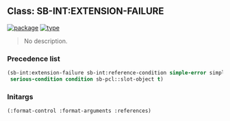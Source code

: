 ## Class: SB-INT:EXTENSION-FAILURE
[![package](https://img.shields.io/badge/Package-SB--INT-5f9ea0.svg?style=social&colorA=999999)](../) [![type](https://img.shields.io/badge/Type-Class-5f9ea0.svg?style=social&colorA=999999)](../#class) 

> No description.

### Precedence list
```cl
(sb-int:extension-failure sb-int:reference-condition simple-error simple-condition error
 serious-condition condition sb-pcl::slot-object t)
```
### Initargs
```cl
(:format-control :format-arguments :references)
```

